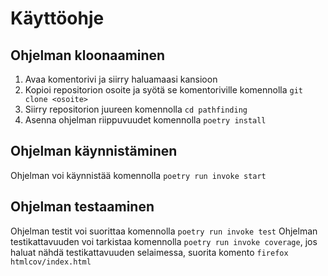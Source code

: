 # Käyttöohje

## Ohjelman kloonaaminen

1. Avaa komentorivi ja siirry haluamaasi kansioon
2. Kopioi repositorion osoite ja syötä se komentoriville komennolla `git clone <osoite>`
3. Siirry repositorion juureen komennolla `cd pathfinding`
4. Asenna ohjelman riippuvuudet komennolla `poetry install`

## Ohjelman käynnistäminen

Ohjelman voi käynnistää komennolla `poetry run invoke start`

## Ohjelman testaaminen

Ohjelman testit voi suorittaa komennolla `poetry run invoke test`
Ohjelman testikattavuuden voi tarkistaa komennolla `poetry run invoke coverage`, jos haluat nähdä testikattavuuden selaimessa, suorita komento `firefox htmlcov/index.html`
